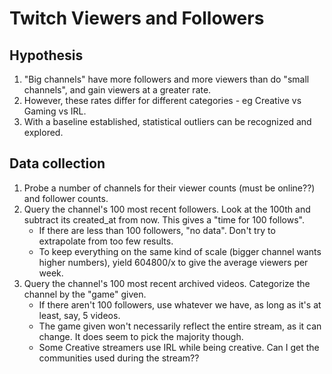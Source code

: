 Twitch Viewers and Followers
============================

Hypothesis
----------

1. "Big channels" have more followers and more viewers than do "small channels", and gain viewers at a greater rate.
2. However, these rates differ for different categories - eg Creative vs Gaming vs IRL.
3. With a baseline established, statistical outliers can be recognized and explored.

Data collection
---------------

1. Probe a number of channels for their viewer counts (must be online??) and follower counts.
2. Query the channel's 100 most recent followers. Look at the 100th and subtract its created_at from now. This gives a "time for 100 follows".
   - If there are less than 100 followers, "no data". Don't try to extrapolate from too few results.
   - To keep everything on the same kind of scale (bigger channel wants higher numbers), yield 604800/x to give the average viewers per week.
3. Query the channel's 100 most recent archived videos. Categorize the channel by the "game" given.
   - If there aren't 100 followers, use whatever we have, as long as it's at least, say, 5 videos.
   - The game given won't necessarily reflect the entire stream, as it can change. It does seem to pick the majority though.
   - Some Creative streamers use IRL while being creative. Can I get the communities used during the stream??
